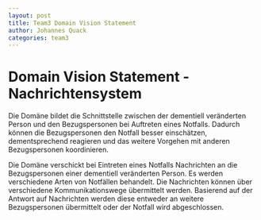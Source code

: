 ```yaml
---
layout: post
title: Team3 Domain Vision Statement
author: Johannes Quack
categories: team3
---
```


# Domain Vision Statement - Nachrichtensystem

Die Domäne bildet die Schnittstelle zwischen der dementiell veränderten Person und den Bezugspersonen bei Auftreten eines Notfalls. Dadurch können die Bezugspersonen den Notfall besser einschätzen, dementsprechend reagieren und das weitere Vorgehen mit anderen Bezugspersonen koordinieren.

Die Domäne verschickt bei Eintreten eines Notfalls Nachrichten an die Bezugspersonen einer dementiell veränderten Person. Es werden verschiedene Arten von Notfällen behandelt. Die Nachrichten können über verschiedene Kommunikationswege übermittelt werden. Basierend auf der Antwort auf Nachrichten werden diese entweder an weitere Bezugspersonen übermittelt oder der Notfall wird abgeschlossen.
